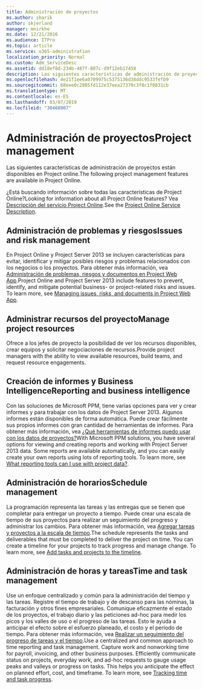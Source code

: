 ```yaml
---
title: Administración de proyectos
ms.author: sharik
author: skjerland
manager: mnirkhe
ms.date: 12/21/2016
ms.audience: ITPro
ms.topic: article
ms.service: o365-administration
localization_priority: Normal
ms.custom: Adm_ServiceDesc
ms.assetid: dd18ef8d-234b-487f-807c-d9f12eb17458
description: Las siguientes características de administración de proyectos están disponibles en Project online.
ms.openlocfilehash: 4e21f1ee6a0709975c5375136d38ddc9533fefb9
ms.sourcegitcommit: 68eee0c2885fd112e37eea27370c3f8c1f0831cb
ms.translationtype: MT
ms.contentlocale: es-ES
ms.lasthandoff: 03/07/2019
ms.locfileid: "30468007"
---
```

# <a name="project-management"></a><span data-ttu-id="c8073-103">Administración de proyectos</span><span class="sxs-lookup"><span data-stu-id="c8073-103">Project management</span></span>

<span data-ttu-id="c8073-104">Las siguientes características de administración de proyectos están disponibles en Project online.</span><span class="sxs-lookup"><span data-stu-id="c8073-104">The following project management features are available in Project Online.</span></span>
  
<span data-ttu-id="c8073-105">¿Está buscando información sobre todas las características de Project Online?</span><span class="sxs-lookup"><span data-stu-id="c8073-105">Looking for information about all Project Online features?</span></span> <span data-ttu-id="c8073-106">Vea [Descripción del servicio Project Online](project-online-service-description.md).</span><span class="sxs-lookup"><span data-stu-id="c8073-106">See the [Project Online Service Description](project-online-service-description.md).</span></span>
  
## <a name="issues-and-risk-management"></a><span data-ttu-id="c8073-107">Administración de problemas y riesgos</span><span class="sxs-lookup"><span data-stu-id="c8073-107">Issues and risk management</span></span>
<span data-ttu-id="c8073-108"><a name="bkmk_IssuesRiskManagement"> </a></span><span class="sxs-lookup"><span data-stu-id="c8073-108"></span></span>

<span data-ttu-id="c8073-p102">En Project Online y Project Server 2013 se incluyen características para evitar, identificar y mitigar posibles riesgos y problemas relacionados con los negocios o los proyectos. Para obtener más información, vea [Administración de problemas, riesgos y documentos en Project Web App](https://go.microsoft.com/fwlink/?LinkId=402634).</span><span class="sxs-lookup"><span data-stu-id="c8073-p102">Project Online and Project Server 2013 include features to prevent, identify, and mitigate potential business- or project-related risks and issues. To learn more, see [Managing issues, risks, and documents in Project Web App](https://go.microsoft.com/fwlink/?LinkId=402634).</span></span>
  
## <a name="manage-project-resources"></a><span data-ttu-id="c8073-111">Administrar recursos del proyecto</span><span class="sxs-lookup"><span data-stu-id="c8073-111">Manage project resources</span></span>
<span data-ttu-id="c8073-112"><a name="bkmk_ManageProjectResources"> </a></span><span class="sxs-lookup"><span data-stu-id="c8073-112"></span></span>

<span data-ttu-id="c8073-113">Ofrece a los jefes de proyecto la posibilidad de ver los recursos disponibles, crear equipos y solicitar negociaciones de recursos.</span><span class="sxs-lookup"><span data-stu-id="c8073-113">Provide project managers with the ability to view available resources, build teams, and request resource engagements.</span></span>
  
## <a name="reporting-and-business-intelligence"></a><span data-ttu-id="c8073-114">Creación de informes y Business Intelligence</span><span class="sxs-lookup"><span data-stu-id="c8073-114">Reporting and business intelligence</span></span>
<span data-ttu-id="c8073-115"><a name="bkmk_ReportingBusinessIntelligence"> </a></span><span class="sxs-lookup"><span data-stu-id="c8073-115"></span></span>

<span data-ttu-id="c8073-p103">Con las soluciones de Microsoft PPM, tiene varias opciones para ver y crear informes y para trabajar con los datos de Project Server 2013. Algunos informes están disponibles de forma automática. Puede crear fácilmente sus propios informes con gran cantidad de herramientas de informes. Para obtener más información, vea [¿Qué herramientas de informes puedo usar con los datos de proyectos?](https://go.microsoft.com/fwlink/?LinkId=402642)</span><span class="sxs-lookup"><span data-stu-id="c8073-p103">With Microsoft PPM solutions, you have several options for viewing and creating reports and working with Project Server 2013 data. Some reports are available automatically, and you can easily create your own reports using lots of reporting tools. To learn more, see [What reporting tools can I use with project data?](https://go.microsoft.com/fwlink/?LinkId=402642).</span></span>
  
## <a name="schedule-management"></a><span data-ttu-id="c8073-119">Administración de horarios</span><span class="sxs-lookup"><span data-stu-id="c8073-119">Schedule management</span></span>
<span data-ttu-id="c8073-120"><a name="bkmk_ScheduleManagement"> </a></span><span class="sxs-lookup"><span data-stu-id="c8073-120"></span></span>

<span data-ttu-id="c8073-p104">La programación representa las tareas y las entregas que se tienen que completar para entregar un proyecto a tiempo. Puede crear una escala de tiempo de sus proyectos para realizar un seguimiento del progreso y administrar los cambios. Para obtener más información, vea [Agregar tareas y proyectos a la escala de tiempo](https://go.microsoft.com/fwlink/?LinkID=402655).</span><span class="sxs-lookup"><span data-stu-id="c8073-p104">The schedule represents the tasks and deliverables that must be completed to deliver the project on time. You can create a timeline for your projects to track progress and manage change. To learn more, see [Add tasks and projects to the timeline](https://go.microsoft.com/fwlink/?LinkID=402655).</span></span>
  
## <a name="time-and-task-management"></a><span data-ttu-id="c8073-124">Administración de horas y tareas</span><span class="sxs-lookup"><span data-stu-id="c8073-124">Time and task management</span></span>
<span data-ttu-id="c8073-125"><a name="bkmk_TimeTaskManagement"> </a></span><span class="sxs-lookup"><span data-stu-id="c8073-125"></span></span>

<span data-ttu-id="c8073-p105">Use un enfoque centralizado y común para la administración del tiempo y las tareas. Registre el tiempo de trabajo y de descanso para las nóminas, la facturación y otros fines empresariales. Comunique eficazmente el estado de los proyectos, el trabajo diario y las peticiones ad-hoc para medir los picos y los valles de uso o el progreso de las tareas. Esto le ayuda a anticipar el efecto sobre el esfuerzo planeado, el costo y el período de tiempo. Para obtener más información, vea [Realizar un seguimiento del progreso de tareas y el tiempo](https://go.microsoft.com/fwlink/p/?LinkId=271321).</span><span class="sxs-lookup"><span data-stu-id="c8073-p105">Use a centralized and common approach to time reporting and task management. Capture work and nonworking time for payroll, invoicing, and other business purposes. Efficiently communicate status on projects, everyday work, and ad-hoc requests to gauge usage peaks and valleys or progress on tasks. This helps you anticipate the effect on planned effort, cost, and timeframe. To learn more, see [Tracking time and task progress](https://go.microsoft.com/fwlink/p/?LinkId=271321).</span></span>
  

